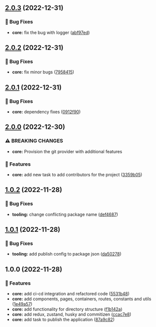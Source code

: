 ## [2.0.3](https://github.com/basantech89/create-app/compare/v2.0.2...v2.0.3) (2022-12-31)


### 🐛 Bug Fixes

* **core:** fix the bug with logger ([abf97ed](https://github.com/basantech89/create-app/commit/abf97edd56644ecefa5f3a81f9d08ef01d8722c6))

## [2.0.2](https://github.com/basantech89/create-app/compare/v2.0.1...v2.0.2) (2022-12-31)


### 🐛 Bug Fixes

* **core:** fix minor bugs ([7958415](https://github.com/basantech89/create-app/commit/795841512bf4e466c91053609a0dc025a9804c89))

## [2.0.1](https://github.com/basantech89/create-app/compare/v2.0.0...v2.0.1) (2022-12-31)


### 🐛 Bug Fixes

* **core:** dependency fixes ([0912f90](https://github.com/basantech89/create-app/commit/0912f901023e760045b61431276750d87fa25718))

## [2.0.0](https://github.com/basantech89/create-app/compare/v1.0.2...v2.0.0) (2022-12-30)


### ⚠ BREAKING CHANGES

* **core:** Provision the git provider with additional features

### 🎉 Features

* **core:** add new task to add contributors for the project ([3359b05](https://github.com/basantech89/create-app/commit/3359b0526a5bcd08eb98d76ffedc1d396c8e6ae6))

## [1.0.2](https://github.com/basantech89/create-app/compare/v1.0.1...v1.0.2) (2022-11-28)


### 🐛 Bug Fixes

* **tooling:** change conflicting package name ([def4687](https://github.com/basantech89/create-app/commit/def4687b7d6bab08bfe77d23d98f99d99ca71ebb))

## [1.0.1](https://github.com/basantech89/create-app/compare/v1.0.0...v1.0.1) (2022-11-28)


### 🐛 Bug Fixes

* **tooling:** add publish config to package json ([da50278](https://github.com/basantech89/create-app/commit/da50278c8cf6eac208f33cb33bc350f6f1622c6e))

## 1.0.0 (2022-11-28)


### 🎉 Features

* **core:** add ci-cd integration and refactored code ([5531b48](https://github.com/basantech89/create-app/commit/5531b48ef4fb33e77cdfbc405319aaab19cf82b4))
* **core:** add components, pages, containers, routes, constants and utils ([1e49a57](https://github.com/basantech89/create-app/commit/1e49a57d1472389148801f8a9de9347491cb9113))
* **core:** add functionality for directory structure ([f1b142a](https://github.com/basantech89/create-app/commit/f1b142a7e303f60a9f29edf3d20eb81caeafdadc))
* **core:** add redux, zustand, husky and commitizen ([ccac7e8](https://github.com/basantech89/create-app/commit/ccac7e8b55cfee9bad4e1d4c376d77e7163edb9f))
* **core:** add task to publish the application ([87a9c82](https://github.com/basantech89/create-app/commit/87a9c829565538bb35ed1e8721caff51c876ea1b))

